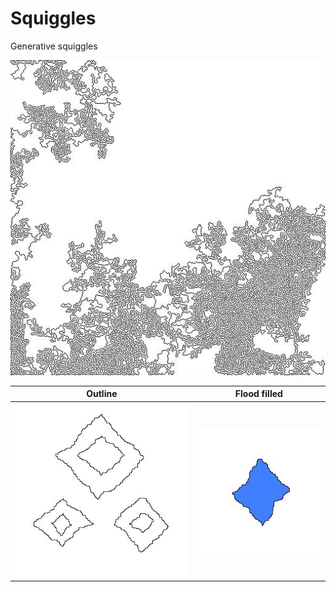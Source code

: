 # Squiggles
Generative squiggles

![squiggles](squiggles.jpg)


| Outline | Flood filled|
| --- | --- |
| ![outline](outline.jpg) | ![floodfilled](floodfill.jpg) |
